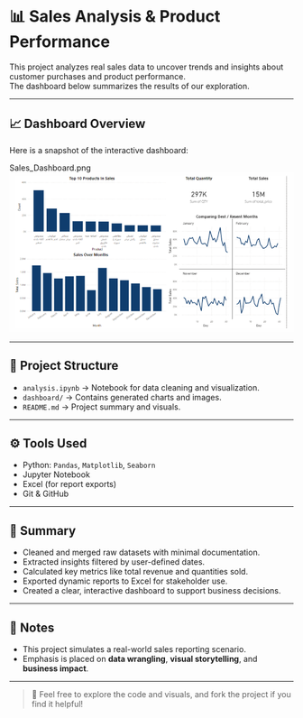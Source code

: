 # 📊 Sales Analysis & Product Performance

This project analyzes real sales data to uncover trends and insights about customer purchases and product performance.  
The dashboard below summarizes the results of our exploration.

---

## 📈 Dashboard Overview

Here is a snapshot of the interactive dashboard:

Sales_Dashboard.png
<img src="./Sales_Dashboard.png">

---

## 🧩 Project Structure

- `analysis.ipynb` → Notebook for data cleaning and visualization.
- `dashboard/` → Contains generated charts and images.
- `README.md` → Project summary and visuals.

---

## ⚙️ Tools Used

- Python: `Pandas`, `Matplotlib`, `Seaborn`
- Jupyter Notebook
- Excel (for report exports)
- Git & GitHub

---

## 📌 Summary

- Cleaned and merged raw datasets with minimal documentation.
- Extracted insights filtered by user-defined dates.
- Calculated key metrics like total revenue and quantities sold.
- Exported dynamic reports to Excel for stakeholder use.
- Created a clear, interactive dashboard to support business decisions.

---

## 📎 Notes

- This project simulates a real-world sales reporting scenario.
- Emphasis is placed on **data wrangling**, **visual storytelling**, and **business impact**.

---

> 🚀 Feel free to explore the code and visuals, and fork the project if you find it helpful!
